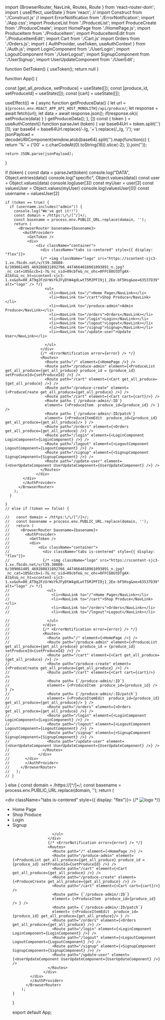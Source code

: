 import {BrowserRouter, NavLink, Routes, Route } from 'react-router-dom';
import { useEffect, useState } from 'react';
// import Construct from './Construct.js'
// import ErrorNotification from './ErrorNotification';
import './App.css';
import ProduceList from './ProduceList';
import ProduceCreate from './ProduceCreate';
import HomePage from './HomePage.js';
import ProduceItem from './ProduceItem';
import ProduceItemEdit from './ProduceItemEdit';
import Cart from './Cart.js'
import Orders from './Orders.js';
import { AuthProvider, useToken, useAuthContext } from './Auth.js';
import LoginComponent from './UserLogin';
import LogoutComponent from './UserLogout';
import SignupComponent from './UserSignup';
import UserUpdateComponent from './UserEdit';

function GetToken() {
    useToken();
    return null
}

function App() {
  
  const [get_all_produce, setProduce] = useState([]);
  const [produce_id, setProduceId] = useState([]);
  const [cart] = useState([]);

  useEffect(() => {
    async function getProduceData() {
      let url = `${process.env.REACT_APP_API_HOST_MONOLITH}/api/produce/`;
      let response = await fetch(url);
      let data = await response.json();
      if(response.ok){
        setProduce(data)
      }
    }
    getProduceData();
  }, [])
  const { token } = useAuthContext()
  function parseJwt (token) {
    var base64Url = token.split('.')[1];
    var base64 = base64Url.replace(/-/g, '+').replace(/_/g, '/');
    var jsonPayload = decodeURIComponent(window.atob(base64).split('').map(function(c) {
        return '%' + ('00' + c.charCodeAt(0).toString(16)).slice(-2);
    }).join(''));

    return JSON.parse(jsonPayload);
  }
  
  if (token) {
      const data = parseJwt(token)
      console.log("DATA", Object.entries(data))
      console.log("specific", Object.values(data))
      const user = Object.values(data)
      console.log(user[3])
      const myUser = user[3]
      const valuesUser = Object.values(myUser)
      console.log(valuesUser[0])
      const username = valuesUser[2]
    

    if (token == true) {
      if (username.includes("admin")) {
        console.log("We've got it!!")
        const domain = /https:\/\/[^/]+/;
        const basename = process.env.PUBLIC_URL.replace(domain, '');
        return (
          <BrowserRouter basename={basename}>
            <AuthProvider>
              <GetToken />
              <div>
                  <div className="container">
                    <div className="tabs is-centered" style={{ display: "flex"}}>
                    {/* <img className="logo" src="https://scontent-sjc3-1.xx.fbcdn.net/v/t39.30808-6/309061405_469280831892766_4474664018961093891_n.jpg?_nc_cat=105&ccb=1-7&_nc_sid=09cbfe&_nc_ohc=0FFC68GtDTgAX-AlbXs&_nc_ht=scontent-sjc3-1.xx&oh=00_AT9g2FzUrWsYkJFyDtW4gdLwtT5MJPFI9j1_2Ee-bF5Hsg&oe=63537D39" alt="logo" /> */}
                      <ul>
                        <li><NavLink to="/">Home Page</NavLink></li>
                        <li><NavLink to="/cart">Shop Produce</NavLink></li>
                        <li><NavLink to="/produce-admin">Admin Produce</NavLink></li>
                        <li><NavLink to="/orders">Orders</NavLink></li>
                        <li><NavLink to="/login">Login</NavLink></li>
                        <li><NavLink to="/logout">Logout</NavLink></li>
                        <li><NavLink to="/signup">Signup</NavLink></li>
                        <li><NavLink to="/update-user">Update User</NavLink></li>
                      
                      </ul>
                    </div>
                    {/* <ErrorNotification error={error} /> */}
                    <Routes>
                      <Route path="/" element={<HomePage />} />
                      <Route path="/produce-admin" element={<ProduceList get_all_produce={get_all_produce} produce_id = {produce_id} setProduceId={setProduceId} />} />
                      <Route path="/cart" element={<Cart get_all_produce={get_all_produce} />} />
                      <Route path="/produce-create" element={<ProduceCreate get_all_produce={get_all_produce} />} />
                      <Route path="/cart" element={<Cart cart={cart}/>} />
                      <Route path= {`/produce-admin/:ID`}
                      element= {<ProduceItem  produce_id={produce_id} /> } />
                      <Route path= {`/produce-admin/:ID/patch`}
                      element= {<ProduceItemEdit  produce_id={produce_id} get_all_produce={get_all_produce}/> } />
                      <Route path="/orders" element={<Orders get_all_produce={get_all_produce} />} />
                      <Route path="/login" element={<LoginComponent LoginComponent={LoginComponent} />} />
                      <Route path="/logout" element={<LogoutComponent LogoutComponent={LogoutComponent} />} />
                      <Route path="/signup" element={<SignupComponent SignupComponent={SignupComponent} />} />
                      <Route path="/update-user" element={<UserUpdateComponent UserUpdateComponent={UserUpdateComponent} />} />
                    </Routes>
                  </div>
            </div>
            </AuthProvider>
          </BrowserRouter>
        );
      }

    } 
    // else if (token == false) {

    //   const domain = /https:\/\/[^/]+/;
    //   const basename = process.env.PUBLIC_URL.replace(domain, '');
    //   return (
    //     <BrowserRouter basename={basename}>
    //       <AuthProvider>
    //         <GetToken />
    //         <div>
    //             <div className="container">
    //               <div className="tabs is-centered" style={{ display: "flex"}}>
    //               {/* <img className="logo" src="https://scontent-sjc3-1.xx.fbcdn.net/v/t39.30808-6/309061405_469280831892766_4474664018961093891_n.jpg?_nc_cat=105&ccb=1-7&_nc_sid=09cbfe&_nc_ohc=0FFC68GtDTgAX-AlbXs&_nc_ht=scontent-sjc3-1.xx&oh=00_AT9g2FzUrWsYkJFyDtW4gdLwtT5MJPFI9j1_2Ee-bF5Hsg&oe=63537D39" alt="logo" /> */}
    //                 <ul>
    //                   <li><NavLink to="/">Home Page</NavLink></li>
    //                   <li><NavLink to="/cart">Shop Produce</NavLink></li>
    //                   <li><NavLink to="/orders">Orders</NavLink></li>
    //                   <li><NavLink to="/logout">Logout</NavLink></li>
                    
    //                 </ul>
    //               </div>
    //               {/* <ErrorNotification error={error} /> */}
    //               <Routes>
    //                 <Route path="/" element={<HomePage />} />
    //                 <Route path="/produce-admin" element={<ProduceList get_all_produce={get_all_produce} produce_id = {produce_id} setProduceId={setProduceId} />} />
    //                 <Route path="/cart" element={<Cart get_all_produce={get_all_produce} />} />
    //                 <Route path="/produce-create" element={<ProduceCreate get_all_produce={get_all_produce} />} />
    //                 <Route path="/cart" element={<Cart cart={cart}/>} />
    //                 <Route path= {`/produce-admin/:ID`}
    //                 element= {<ProduceItem  produce_id={produce_id} /> } />
    //                 <Route path= {`/produce-admin/:ID/patch`}
    //                 element= {<ProduceItemEdit  produce_id={produce_id} get_all_produce={get_all_produce}/> } />
    //                 <Route path="/orders" element={<Orders get_all_produce={get_all_produce} />} />
    //                 <Route path="/login" element={<LoginComponent LoginComponent={LoginComponent} />} />
    //                 <Route path="/logout" element={<LogoutComponent LogoutComponent={LogoutComponent} />} />
    //                 <Route path="/signup" element={<SignupComponent SignupComponent={SignupComponent} />} />
    //                 <Route path="/update-user" element={<UserUpdateComponent UserUpdateComponent={UserUpdateComponent} />} />
    //               </Routes>
    //             </div>
    //       </div>
    //       </AuthProvider>
    //     </BrowserRouter>
    //   );
    // } 
  }
  else {
      const domain = /https:\/\/[^/]+/;
      const basename = process.env.PUBLIC_URL.replace(domain, '');
      return (
          <BrowserRouter basename={basename}>
            <AuthProvider>
              <GetToken />
              <div>
                  <div className="container">
                    <div className="tabs is-centered" style={{ display: "flex"}}>
                    {/* <img className="logo" src="https://scontent-sjc3-1.xx.fbcdn.net/v/t39.30808-6/309061405_469280831892766_4474664018961093891_n.jpg?_nc_cat=105&ccb=1-7&_nc_sid=09cbfe&_nc_ohc=0FFC68GtDTgAX-AlbXs&_nc_ht=scontent-sjc3-1.xx&oh=00_AT9g2FzUrWsYkJFyDtW4gdLwtT5MJPFI9j1_2Ee-bF5Hsg&oe=63537D39" alt="logo" /> */}
                      <ul>
                        <li><NavLink to="/">Home Page</NavLink></li>
                        <li><NavLink to="/cart">Shop Produce</NavLink></li>
                        <li><NavLink to="/login">Login</NavLink></li>
                        <li><NavLink to="/signup">Signup</NavLink></li>
                      
                      </ul>
                    </div>
                    {/* <ErrorNotification error={error} /> */}
                    <Routes>
                      <Route path="/" element={<HomePage />} />
                      <Route path="/produce-admin" element={<ProduceList get_all_produce={get_all_produce} produce_id = {produce_id} setProduceId={setProduceId} />} />
                      <Route path="/cart" element={<Cart get_all_produce={get_all_produce} />} />
                      <Route path="/produce-create" element={<ProduceCreate get_all_produce={get_all_produce} />} />
                      <Route path="/cart" element={<Cart cart={cart}/>} />
                      <Route path= {`/produce-admin/:ID`}
                      element= {<ProduceItem  produce_id={produce_id} /> } />
                      <Route path= {`/produce-admin/:ID/patch`}
                      element= {<ProduceItemEdit  produce_id={produce_id} get_all_produce={get_all_produce}/> } />
                      <Route path="/orders" element={<Orders get_all_produce={get_all_produce} />} />
                      <Route path="/login" element={<LoginComponent LoginComponent={LoginComponent} />} />
                      <Route path="/logout" element={<LogoutComponent LogoutComponent={LogoutComponent} />} />
                      <Route path="/signup" element={<SignupComponent SignupComponent={SignupComponent} />} />
                      <Route path="/update-user" element={<UserUpdateComponent UserUpdateComponent={UserUpdateComponent} />} />
                    </Routes>
                  </div>
            </div>
            </AuthProvider>
          </BrowserRouter>
        );
    }

}

export default App;
